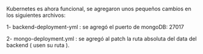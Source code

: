 Kubernetes es ahora funcional, se agregaron unos pequeños cambios en los siguientes archivos: 

1- backend-deployment-yml : se agregó el puerto de mongoDB: 27017


2- mongo-deployment.yml : se agregó al patch la ruta absoluta del data del backend ( usen su ruta ). 


